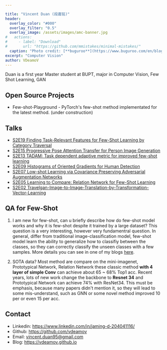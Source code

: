 ```yaml
---

title: "Vincent Duan (段嘉铭)"
header:
  overlay_color: "#000"
  overlay_filter: "0.5"
  overlay_image: /assets/images/amc-banner.jpg
#   actions:
#     - label: "Download"
#       url: "https://github.com/mmistakes/minimal-mistakes/"
  caption: "Photo credit: [**buguroo**](https://www.buguroo.com/en/blog/topic/ai)"
excerpt: "Computer Vision"
author: VDeamoV
---
```


Duan is a first year Master student at BUPT, major in Computer Vision, Few Shot Learning, GAN

## Open Source Projects

- Few-shot-Playground - PyTorch's few-shot method implementated for the latest method. (under construction)

## Talks

- [S2E19 Finding Task-Relevant Features for Few-Shot Learning by Category Traversal](https://ai-ml.club/events/seminar-meeting-minutes-2-19/)
- [S2E15 Progressive Pose Attention Transfer for Person Image Generation](https://ai-ml.club/events/seminar-meeting-minutes-2-15/)
- [S2E13 TADAM: Task dependent adaptive metric for improved few-shot learning](https://ai-ml.club/events/seminar-meeting-minutes-2-13/)
- [S2E09 Histograms of Oriented Gradients for Human Detection](https://ai-ml.club/events/seminar-meeting-minutes-2-9/)
- [S2E07 Low-shot Learning via Covariance Preserving Adversarial Augmentation Networks](https://ai-ml.club/events/seminar-meeting-minutes-2-7/)
- [S2E05 Learning to Compare: Relation Network for Few-Shot Learning](https://ai-ml.club/events/seminar-meeting-minutes-2-5/)
- [S2E02 Travelgan-Image-to-Image-Translation-by-Transformation-Vector-Learning](https://ai-ml.club/events/seminar-meeting-minutes-2-2/)

## QA for Few-Shot

1. I am new for few-shot, can u briefly describe how do few-shot model works and why it is few-shot despite it trained by a large dataset?
This question is a very interesting, however very fundamentral question. In general, differ from traditional image-classification model, few-shot model learn the ability to generalize how to classifiy between the classes, so they can correctly classify the unseen classes with a few samples.
More details you can see in one of my blogs [here](https://vdeamov.github.io/fewshotlearning/2019/03/26/few_shot_summery_01/).

2. SOTA data?
Most method are compare on the mini-imagenet, Prototypical Network, Relation Network these classic method **with 4 layer of simple Conv** can achieve about 65 ~ 68% Top1 acc.
Recent years, lots of new work change the backbone to **Resnet 34** and Prototypical Network can achieve 74% with ResNet34. This must be emphasis, because many papers didn't mention it, so they will lead to some mis-understand, such as GNN or some novel method improved 10 per or even 15 per acc.

## Contact

- Linkedin: <https://www.linkedin.com/in/jaming-d-204041116/>
- Github: <https://github.com/vdeamov>
- Email: <vincent.duan95@gmail.com>
- Blog: <https://vdeamov.github.io>
